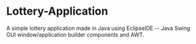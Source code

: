 # Lottery-Application
A simple lottery application made in Java using EclipseIDE -- Java Swing GUI window/application builder components and AWT.
